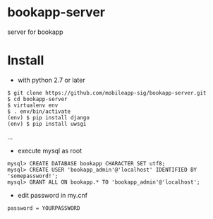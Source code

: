 # bookapp-server
server for bookapp

# Install

* with python 2.7 or later
```
$ git clone https://github.com/mobileapp-sig/bookapp-server.git
$ cd bookapp-server
$ virtualenv env
$ . env/bin/activate
(env) $ pip install django
(env) $ pip install uwsgi
```

...

* execute mysql as root
```
mysql> CREATE DATABASE bookapp CHARACTER SET utf8; 
mysql> CREATE USER 'bookapp_admin'@'localhost' IDENTIFIED BY 'somepassword!';
mysql> GRANT ALL ON bookapp.* TO 'bookapp_admin'@'localhost';
```

* edit password in my.cnf 
```
password = YOURPASSWORD 
```
